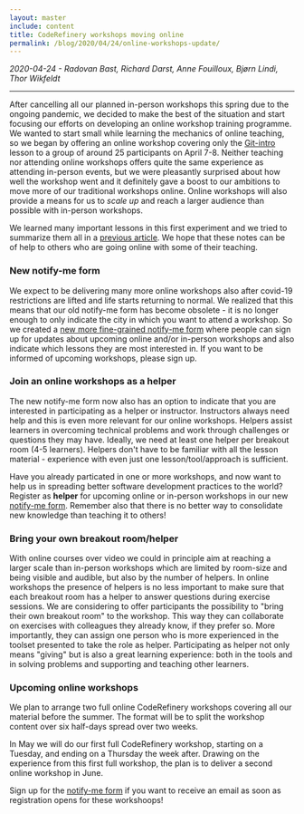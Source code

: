 ```yaml
---
layout: master
include: content
title: CodeRefinery workshops moving online
permalink: /blog/2020/04/24/online-workshops-update/
---
```


*2020-04-24 - Radovan Bast, Richard Darst, Anne Fouilloux, Bjørn
Lindi, Thor Wikfeldt*

---

After cancelling all our planned in-person workshops this spring due
to the ongoing pandemic, we decided to make the best of the situation
and start focusing our efforts on developing an online workshop
training programme. We wanted to start small while learning the
mechanics of online teaching, so we began by offering an online
workshop covering only the
[Git-intro](https://coderefinery.github.io/git-intro/) lesson to a
group of around 25 participants on April 7-8. Neither teaching nor
attending online workshops offers quite the same experience as
attending in-person events, but we were pleasantly surprised about how
well the workshop went and it definitely gave a boost to our ambitions
to move more of our traditional workshops online. Online workshops will
also provide a means for us to *scale up* and reach a larger audience
than possible with in-person workshops.

We learned many important lessons in this first experiment and we
tried to summarize them all in a [previous
article](https://coderefinery.org/blog/2020/04/14/first-online-workshop/). We
hope that these notes can be of help to others who are going online
with some of their teaching.


### New notify-me form

We expect to be delivering many more online workshops also after
covid-19 restrictions are lifted and life starts returning to
normal. We realized that this means that our old notify-me form has
become obsolete - it is no longer enough to only indicate the
city in which you want to attend a workshop. So we created a [new more
fine-grained notify-me
form](https://coderefinery.org/workshops/upcoming/#notify-me) where
people can sign up for updates about upcoming online and/or in-person
workshops and also indicate which lessons they are most interested
in. If you want to be informed of upcoming workshops, please sign
up.



### Join an online workshops as a helper

The new notify-me form now also has an option to indicate that you are
interested in participating as a helper or instructor.  Instructors
always need help and this is even more relevant for our online
workshops. Helpers assist learners in overcoming technical problems
and work through challenges or questions they may have. Ideally, we
need at least one helper per breakout room (4-5 learners). Helpers
don't have to be familiar with all the lesson material - experience
with even just one lesson/tool/approach is sufficient.

Have you already particated in one or more workshops, and now want to
help us in spreading better software development practices to the world?
Register as **helper** for upcoming online or in-person workshops in our
new [notify-me
form](https://coderefinery.org/workshops/upcoming/#notify-me). Remember
also that there is no better way to consolidate new knowledge than
teaching it to others!


### Bring your own breakout room/helper

With online courses over video we could in principle aim at reaching a
larger scale than in-person workshops which are limited by room-size
and being visible and audible, but also by the number of helpers. In
online workshops the presence of helpers is no less important to make
sure that each breakout room has a helper to answer questions during
exercise sessions. We are considering to offer participants the
possibility to "bring their own breakout room" to the workshop. This
way they can collaborate on exercises with colleagues they already
know, if they prefer so. More importantly, they can assign one person
who is more experienced in the toolset presented to take the role as
helper. Participating as helper not only means "giving" but is also a
great learning experience: both in the tools and in solving problems
and supporting and teaching other learners.

### Upcoming online workshops

We plan to arrange two full online CodeRefinery workshops covering all
our material before the summer. The format will be to split the
workshop content over six half-days spread over two weeks.

In May we will do our first full CodeRefinery workshop, starting on a
Tuesday, and ending on a Thursday the week after. Drawing on the
experience from this first full workshop, the plan is to deliver a
second online workshop in June.

Sign up for the [notify-me
form](https://coderefinery.org/workshops/upcoming/#notify-me) if you
want to receive an email as soon as registration opens for these
workshoops!
